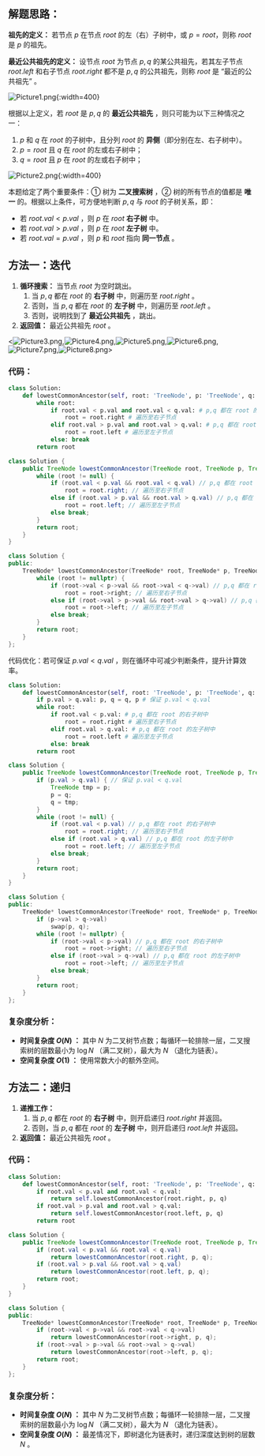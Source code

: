 ## 解题思路：

**祖先的定义：** 若节点 $p$ 在节点 $root$ 的左（右）子树中，或 $p = root$，则称 $root$ 是 $p$ 的祖先。

**最近公共祖先的定义：** 设节点 $root$ 为节点 $p,q$ 的某公共祖先，若其左子节点 $root.left$ 和右子节点 $root.right$ 都不是 $p,q$ 的公共祖先，则称 $root$ 是 “最近的公共祖先” 。

![Picture1.png](https://pic.leetcode-cn.com/1599885085-LbAmPd-Picture1.png){:width=400}

根据以上定义，若 $root$ 是 $p,q$ 的 **最近公共祖先** ，则只可能为以下三种情况之一：

1. $p$ 和 $q$ 在 $root$ 的子树中，且分列 $root$ 的 **异侧**（即分别在左、右子树中）。
2. $p = root$ 且 $q$ 在 $root$ 的左或右子树中；  
3. $q = root$ 且 $p$ 在 $root$ 的左或右子树中；  

![Picture2.png](https://pic.leetcode-cn.com/1599885085-mTpblH-Picture2.png){:width=400}

本题给定了两个重要条件：① 树为 **二叉搜索树** ，② 树的所有节点的值都是 **唯一** 的。根据以上条件，可方便地判断 $p,q$ 与 $root$ 的子树关系，即：

- 若 $root.val < p.val$ ，则 $p$ 在 $root$ **右子树** 中。
- 若 $root.val > p.val$ ，则 $p$ 在 $root$ **左子树** 中。
- 若 $root.val = p.val$ ，则 $p$ 和 $root$ 指向 **同一节点** 。

## 方法一：迭代

1. **循环搜索：** 当节点 $root$ 为空时跳出。
   1. 当 $p, q$ 都在 $root$ 的 **右子树** 中，则遍历至 $root.right$ 。
   2. 否则，当 $p, q$ 都在 $root$ 的 **左子树** 中，则遍历至 $root.left$ 。
   3. 否则，说明找到了 **最近公共祖先** ，跳出。
2. **返回值：** 最近公共祖先 $root$ 。

<![Picture3.png](https://pic.leetcode-cn.com/1599885085-wQjbOW-Picture3.png),![Picture4.png](https://pic.leetcode-cn.com/1599885085-PcCSVt-Picture4.png),![Picture5.png](https://pic.leetcode-cn.com/1599885085-LOYAWE-Picture5.png),![Picture6.png](https://pic.leetcode-cn.com/1599885085-fRXXTn-Picture6.png),![Picture7.png](https://pic.leetcode-cn.com/1599885085-cdcSND-Picture7.png),![Picture8.png](https://pic.leetcode-cn.com/1599885085-AgCLYq-Picture8.png)>

### 代码：

```Python []
class Solution:
    def lowestCommonAncestor(self, root: 'TreeNode', p: 'TreeNode', q: 'TreeNode') -> 'TreeNode':
        while root:
            if root.val < p.val and root.val < q.val: # p,q 都在 root 的右子树中
                root = root.right # 遍历至右子节点
            elif root.val > p.val and root.val > q.val: # p,q 都在 root 的左子树中
                root = root.left # 遍历至左子节点
            else: break
        return root
```

```Java []
class Solution {
    public TreeNode lowestCommonAncestor(TreeNode root, TreeNode p, TreeNode q) {
        while (root != null) {
            if (root.val < p.val && root.val < q.val) // p,q 都在 root 的右子树中
                root = root.right; // 遍历至右子节点
            else if (root.val > p.val && root.val > q.val) // p,q 都在 root 的左子树中
                root = root.left; // 遍历至左子节点
            else break;
        }
        return root;
    }
}
```

```C++ []
class Solution {
public:
    TreeNode* lowestCommonAncestor(TreeNode* root, TreeNode* p, TreeNode* q) {
        while (root != nullptr) {
            if (root->val < p->val && root->val < q->val) // p,q 都在 root 的右子树中
                root = root->right; // 遍历至右子节点
            else if (root->val > p->val && root->val > q->val) // p,q 都在 root 的左子树中
                root = root->left; // 遍历至左子节点
            else break;
        }
        return root;
    }
};
```

代码优化：若可保证 $p.val < q.val$ ，则在循环中可减少判断条件，提升计算效率。

```Python []
class Solution:
    def lowestCommonAncestor(self, root: 'TreeNode', p: 'TreeNode', q: 'TreeNode') -> 'TreeNode':
        if p.val > q.val: p, q = q, p # 保证 p.val < q.val
        while root:
            if root.val < p.val: # p,q 都在 root 的右子树中
                root = root.right # 遍历至右子节点
            elif root.val > q.val: # p,q 都在 root 的左子树中
                root = root.left # 遍历至左子节点
            else: break
        return root
```

```Java []
class Solution {
    public TreeNode lowestCommonAncestor(TreeNode root, TreeNode p, TreeNode q) {
        if (p.val > q.val) { // 保证 p.val < q.val
            TreeNode tmp = p;
            p = q;
            q = tmp;
        }
        while (root != null) {
            if (root.val < p.val) // p,q 都在 root 的右子树中
                root = root.right; // 遍历至右子节点
            else if (root.val > q.val) // p,q 都在 root 的左子树中
                root = root.left; // 遍历至左子节点
            else break;
        }
        return root;
    }
}
```

```C++ []
class Solution {
public:
    TreeNode* lowestCommonAncestor(TreeNode* root, TreeNode* p, TreeNode* q) {
        if (p->val > q->val)
            swap(p, q);
        while (root != nullptr) {
            if (root->val < p->val) // p,q 都在 root 的右子树中
                root = root->right; // 遍历至右子节点
            else if (root->val > q->val) // p,q 都在 root 的左子树中
                root = root->left; // 遍历至左子节点
            else break;
        }
        return root;
    }
};
```

### 复杂度分析：

- **时间复杂度 $O(N)$ ：** 其中 $N$ 为二叉树节点数；每循环一轮排除一层，二叉搜索树的层数最小为 $\log N$ （满二叉树），最大为 $N$ （退化为链表）。
- **空间复杂度 $O(1)$ ：** 使用常数大小的额外空间。

## 方法二：递归

1. **递推工作：**
   1. 当 $p, q$ 都在 $root$ 的 **右子树** 中，则开启递归 $root.right$ 并返回。
   2. 否则，当 $p, q$ 都在 $root$ 的 **左子树** 中，则开启递归 $root.left$ 并返回。
2. **返回值：** 最近公共祖先 $root$ 。

### 代码：

```Python []
class Solution:
    def lowestCommonAncestor(self, root: 'TreeNode', p: 'TreeNode', q: 'TreeNode') -> 'TreeNode':
        if root.val < p.val and root.val < q.val:
            return self.lowestCommonAncestor(root.right, p, q)
        if root.val > p.val and root.val > q.val:
            return self.lowestCommonAncestor(root.left, p, q)
        return root
```

```Java []
class Solution {
    public TreeNode lowestCommonAncestor(TreeNode root, TreeNode p, TreeNode q) {
        if (root.val < p.val && root.val < q.val)
            return lowestCommonAncestor(root.right, p, q);
        if (root.val > p.val && root.val > q.val)
            return lowestCommonAncestor(root.left, p, q);
        return root;
    }
}
```

```C++ []
class Solution {
public:
    TreeNode* lowestCommonAncestor(TreeNode* root, TreeNode* p, TreeNode* q) {
        if (root->val < p->val && root->val < q->val)
            return lowestCommonAncestor(root->right, p, q);
        if (root->val > p->val && root->val > q->val)
            return lowestCommonAncestor(root->left, p, q);
        return root;
    }
};
```

### 复杂度分析：

- **时间复杂度 $O(N)$ ：** 其中 $N$ 为二叉树节点数；每循环一轮排除一层，二叉搜索树的层数最小为 $\log N$ （满二叉树），最大为 $N$ （退化为链表）。
- **空间复杂度 $O(N)$ ：** 最差情况下，即树退化为链表时，递归深度达到树的层数 $N$ 。
